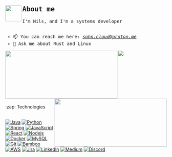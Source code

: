 <img align="left" src = "https://user-images.githubusercontent.com/63050133/156777293-72a6e681-2582-4a9d-ad92-09d1181d47c7.gif" width = 50px height=50px>
<samp><h2 align="left" font-weight="bold">About me</h2></samp>
<samp>
I'm Nils, and I'm a systems developer
<br/>
<br/>

- 📫 You can reach me here: <em>sohn.cloud@proton.me</em>
- 💬 Ask me about Rust and Linux
</samp>
<a href="/"><img src="https://user-images.githubusercontent.com/73097560/115834477-dbab4500-a447-11eb-908a-139a6edaec5c.gif"></a>
   
<img align="left" height="150px" width="350px" src="https://github-readme-stats.vercel.app/api?username=sohndotcloud&count_private=true&show_icons=true&theme=tokyonight" />
<img align="right" height="150px" width="350px" src="https://github-readme-stats.vercel.app/api/top-langs/?username=sohndotcloud&layout=compact&theme=aura&langs_count=9" />
<br/><br/><br/><br/><br/><br/><br/><br/><br/>
:zap: Technologies
<br/><br/>

[![Java](https://img.shields.io/badge/Java-orange?style=flat&logo=java&logoColor=white&link=https://github.com/hritik5102)](https://github.com/hritik5102) 
[![Python](https://img.shields.io/badge/-Python-black?style=flat&logo=python&link=https://github.com/hritik5102)](https://github.com/hritik5102) 
[![Spring](https://img.shields.io/badge/-Spring-black?style=flat&logo=spring&link=https://github.com/hritik5102)](https://github.com/hritik5102) 
[![JavaScript](https://img.shields.io/badge/-JavaScript-black?style=flat&logo=javascript&link=https://github.com/hritik5102)](https://github.com/hritik5102) 
[![React](https://img.shields.io/badge/-React-black?style=flat&logo=react&link=https://github.com/hritik5102)](https://github.com/hritik5102) 
[![Nodejs](https://img.shields.io/badge/-Nodejs-black?style=flat&logo=Node.js&link=https://github.com/hritik5102)](https://github.com/hritik5102) 
[![Docker](https://img.shields.io/badge/-Docker-black?style=flat&logo=docker&link=https://github.com/hritik5102)](https://github.com/hritik5102) 
[![MySQL](https://img.shields.io/badge/-MySQL-black?style=flat&logo=mysql&link=https://github.com/hritik5102)](https://github.com/hritik5102)
[![Git](https://img.shields.io/badge/Git-F05032?logo=git&logoColor=fff)](#)
[![Bamboo](https://img.shields.io/badge/Bamboo-0052CC?logo=bamboo&logoColor=fff)](#)
[![AWS](https://img.shields.io/badge/AWS-%23FF9900.svg?logo=amazon-web-services&logoColor=white)](#)
[![Jira](https://img.shields.io/badge/Jira-0052CC?logo=jira&logoColor=fff)](#)
[![LinkedIn](https://img.shields.io/badge/LinkedIn-0A66C2?logo=linkedin&logoColor=fff)](#)
[![Medium](https://img.shields.io/badge/Medium-black?logo=medium&logoColor=white)](#)
[![Discord](https://img.shields.io/badge/Discord-%235865F2.svg?&logo=discord&logoColor=white)](#)
